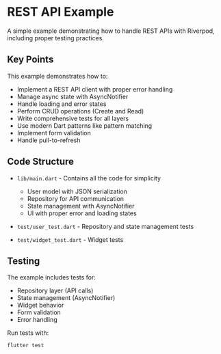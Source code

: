 # REST API Example

A simple example demonstrating how to handle REST APIs with Riverpod, including proper testing practices.

## Key Points

This example demonstrates how to:

- Implement a REST API client with proper error handling
- Manage async state with AsyncNotifier
- Handle loading and error states
- Perform CRUD operations (Create and Read)
- Write comprehensive tests for all layers
- Use modern Dart patterns like pattern matching
- Implement form validation
- Handle pull-to-refresh

## Code Structure

- `lib/main.dart` - Contains all the code for simplicity
  - User model with JSON serialization
  - Repository for API communication
  - State management with AsyncNotifier
  - UI with proper error and loading states

- `test/user_test.dart` - Repository and state management tests
- `test/widget_test.dart` - Widget tests

## Testing

The example includes tests for:

- Repository layer (API calls)
- State management (AsyncNotifier)
- Widget behavior
- Form validation
- Error handling

Run tests with:

```bash
flutter test
```
